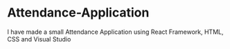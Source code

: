 # Attendance-Application
I have made a small Attendance Application using React Framework, HTML, CSS and Visual Studio
